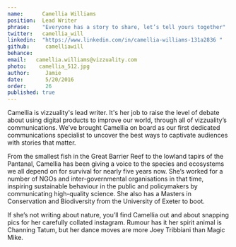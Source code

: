 ```yaml
---
name:      Camellia Williams 
position:  Lead Writer 
phrase:    "Everyone has a story to share, let’s tell yours together" 
twitter:   camellia_will 
linkedin:  "https://www.linkedin.com/in/camellia-williams-131a2836 " 
github:		camelliawill
behance: 
email:   camellia.williams@vizzuality.com   
photo:    camellia_512.jpg  
author:     Jamie
date:       5/20/2016
order:      26
published: true
---
```

Camellia is vizzuality's lead writer. It's her job to raise the level of debate  about using digital products to improve our world, through all of vizzuality’s communications. We’ve brought Camellia on board as our first dedicated communications specialist to uncover the best ways to captivate audiences with stories that matter. 

From the smallest fish in the Great Barrier Reef to the lowland tapirs of the Pantanal, Camellia has been giving a voice to the species and ecosystems we all depend on for survival for nearly five years now. She’s worked for a number of NGOs and inter-governmental organisations in that time, inspiring sustainable behaviour in the public and policymakers by communicating high-quality science. She also has a Masters in Conservation and Biodiversity from the University of Exeter to boot.

If she’s not writing about nature, you’ll find Camellia out and about snapping pics for her carefully collated instagram. Rumour has it her spirit animal is Channing Tatum, but her dance moves are more Joey Tribbiani than Magic Mike.